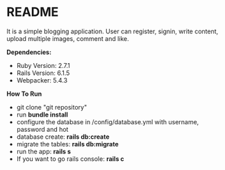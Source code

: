 # README

It is a simple blogging application. User can register, signin, write content, upload multiple images, comment and like.

**Dependencies:**

* Ruby Version: 2.7.1
* Rails Version: 6.1.5
* Webpacker: 5.4.3

**How To Run**
* git clone "git repository"
* run **bundle install**
* configure the database in /config/database.yml with username, password and hot
* database create: **rails db:create**
* migrate the tables: **rails db:migrate**
* run the app: **rails s**
* If you want to go rails console: **rails c**